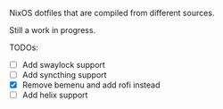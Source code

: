 NixOS dotfiles that are compiled from different sources.

Still a work in progress.

TODOs:
- [ ] Add swaylock support
- [ ] Add syncthing support
- [x] Remove bemenu and add rofi instead
- [ ] Add helix support

